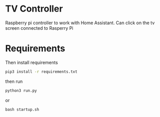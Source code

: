 # TV Controller
Raspberry pi controller to work with Home Assistant.
Can click on the tv screen connected to Rasperry Pi

# Requirements

Then install requirements
```bash
pip3 install -r requirements.txt
```
then run

```bash
python3 run.py
```

or

```shell
bash startup.sh
```